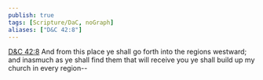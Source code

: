 ```yaml
---
publish: true
tags: [Scripture/DaC, noGraph]
aliases: ["D&C 42:8"]
---
```

[D&C 42:8](https://churchofjesuschrist.org/study/scriptures/dc-testament/dc/42?lang=eng&id=p8#p8) And from this place ye shall go forth into the regions westward; and inasmuch as ye shall find them that will receive you ye shall build up my church in every region--
